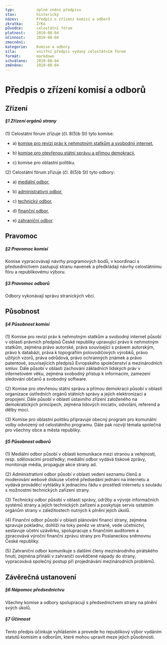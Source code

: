 ```yaml
---
typ:          úplné znění předpisu
stav:         historický
název:        Předpis o zřízení komisí a odborů
zkratka:      ZrKo
původce:      celostátní fórum
platnost:     2010-08-04
účinnost:     2010-08-04
zmocnění:     
kategorie:    Komise a odbory
síla:         vnitřní předpis vydaný celostátním fórem
formát:       markdown
schváleno:    2010-08-04
změněno:      2010-08-04
---
```

<!--# 04.08.2010 22:40 ![image alt text](image_0.png)[ ](http://www.pirati.cz/rules/zrko?rev=1280954411&do=diff)[rules:zrko](http://www.pirati.cz/rules/zrko?rev=1280954411) Mgr. Bc. Jakub Michálek-->

# Předpis o zřízení komisí a odborů

## Zřízení

##### §1 Zřízení orgánů strany

(1) Celostátní fórum zřizuje (čl. 8(5)b St) tyto komise:

* a) [komise pro revizi práv k nehmotným statkům a svobodný internet](http://www.pirati.cz/kci/start),

* b) [komise pro otevřenou státní správu a přímou demokracii](http://www.pirati.cz/koss/start),

* c) komise pro oblastní politiku.

(2) Celostátní fórum zřizuje (čl. 8(5)b St) tyto odbory:

* a) [mediální odbor](http://www.pirati.cz/mo/start),

* b) [administrativní odbor](http://www.pirati.cz/ao/start),

* c) [technický odbor](http://www.pirati.cz/to/start),

* d) [finanční odbor](http://www.pirati.cz/fo/start),

* e) [zahraniční odbor](http://www.pirati.cz/zo/start).

## Pravomoc

##### §2 Pravomoc komisí

Komise vypracovávají návrhy programových bodů, v koordinaci s předsednictvem zastupují stranu navenek a předkládají návrhy celostátnímu fóru a republikovému výboru.

##### §3 Pravomoc odborů

Odbory vykonávají správu stranických věcí.

## Působnost

##### §4 Působnost komisí

(1) Komise pro revizi práv k nehmotným statkům a svobodný internet působí v oblasti právních předpisů České republiky upravující právo k nehmotným statkům, zejména právo autorské, práva související s právem autorským, právo k databázi, práva k topografiím polovodičových výrobků, právo užitých vzorů, práva odrůdová, právo ochranných známek a právo patentové, souvisejících předpisů Evropského společenství a mezinárodních smluv. Dále působí v oblasti zachování základních lidských práv v internetovém věku, zejména svobodný přístup k informacím, zamezení sledování občanů a svobodný software.

(2) Komise pro otevřenou státní správu a přímou demokracii působí v oblasti organizace ústředních orgánů státních správy a jejich elektronizaci a propojení. Dále působí v oblasti ústavního zřízení založeného na demokratických principech, zejména lidových iniciativ, odvolání, referend a dělby moci.

(3) Komise pro oblastní politiku připravuje obecný program pro komunální volby odvozený od celostátního programu. Dále pak rozvíjí témata společná pro všechny obce a města republiky.

##### §5 Působnost odborů

(1) Mediální odbor působí v oblasti komunikace mezi stranou a veřejností, resp. sdělovacími prostředky; mediální odbor vydává tiskové zprávy, monitoruje média, propaguje akce strany ad.

(2) Administrativní odbor působí v oblasti vedení seznamu členů a moderování webové diskuse včetně předsedání jednání na internetu a vydává prováděcí vyhlášky k jednacímu řádu v prostředí internetu s souladu s možnostmi technických zařízení strany.

(3) Technický odbor působí v oblasti správy, údržby a vývoje informačních systémů strany a jejích technických zařízení a poskytuje servis ostatním orgánům strany v záležitostech nutných k plnění jejich úkolů.

(4) Finanční odbor působí v oblasti plánování financí strany, zejména spravuje pokladnu, dohlíží na toky peněz ve straně, vede účetnictví, sestavuje účetní uzávěrku, spolupracuje s finančním auditorem a zpracovává výroční finanční zprávu strany pro Poslaneckou sněmovnu České republiky.

(5) Zahraniční odbor komunikuje s dalšími členy mezinárodního pirátského hnutí, zejména přináší v zahraničí osvědčené nápady do strany, vypracovává společný postup při projednávání mezinárodních problémů.

## Závěrečná ustanovení

##### §6 Nápomoc předsednictvu

Všechny komise a odbory spolupracují s předsednictvem strany na plnění svých úkolů.

##### §7 Účinnost

Tento předpis účinkuje vyhlášením a provede ho republikový výbor vydáním statutů komisím a odborům, které mohou upravit meze jejich působnosti.
